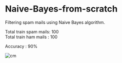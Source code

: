 # Naive-Bayes-from-scratch
Filtering spam mails using Naive Bayes algorithm.

Total train spam mails: 100  
Total train ham mails : 100  

Accuracy : 90%  

![cm](https://user-images.githubusercontent.com/63924704/141687811-daf774c2-0c72-44b7-b1df-627e7dcdc53d.png)
